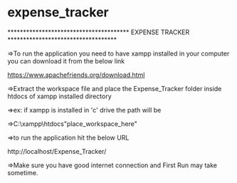 # expense_tracker
*************************************** EXPENSE TRACKER ***********************************

 
=>To run the application you need to have xampp installed in your computer you can download it from the below link

https://www.apachefriends.org/download.html

=>Extract the workspace file and place the Expense_Tracker folder inside htdocs of xampp installed directory

=>ex: if xampp is installed in 'c' drive the path will be

=>C:\xampp\htdocs\"place_workspace_here"

=>to run the application hit the below URL

http://localhost/Expense_Tracker/

=>Make sure you have good internet connection and First Run may take sometime.
